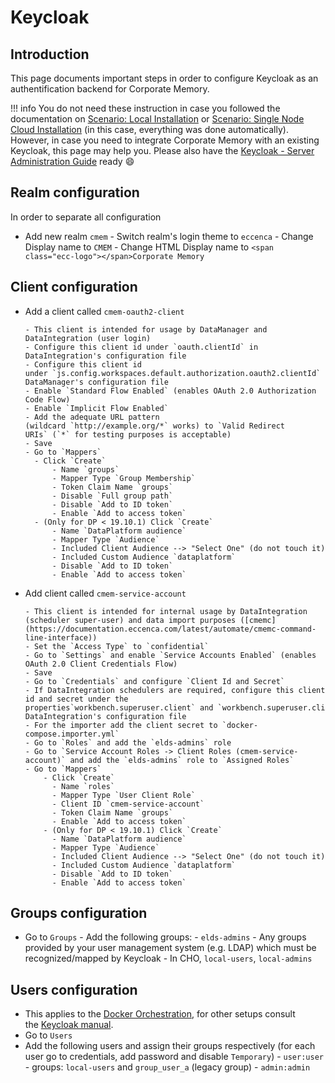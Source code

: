# Keycloak

## Introduction

This page documents important steps in order to configure Keycloak as an authentification backend for Corporate Memory.

!!! info
    You do not need these instruction in case you followed the documentation on [Scenario: Local Installation](./../../installation/scenario-local-installation/index.md) or [Scenario: Single Node Cloud Installation](./../../installation/scenario-single-node-cloud-installation/index.md) (in this case, everything was done automatically). However, in case you need to integrate Corporate Memory with an existing Keycloak, this page may help you. Please also have the [Keycloak - Server Administration Guide](https://www.keycloak.org/docs/latest/server_admin/) ready :smile:

## Realm configuration

In order to separate all configuration

- Add new realm `cmem`
      - Switch realm's login theme to `eccenca`
          - Change Display name to `CMEM`
          - Change HTML Display name to `<span class="ecc-logo"></span>Corporate Memory`

## Client configuration

- Add a client called `cmem-oauth2-client`

      - This client is intended for usage by DataManager and DataIntegration (user login)
      - Configure this client id under `oauth.clientId` in DataIntegration's configuration file
      - Configure this client id under `js.config.workspaces.default.authorization.oauth2.clientId` in DataManager's configuration file
      - Enable `Standard Flow Enabled` (enables OAuth 2.0 Authorization Code Flow)
      - Enable `Implicit Flow Enabled`
      - Add the adequate URL pattern (wildcard `http://example.org/*` works) to `Valid Redirect URIs` (`*` for testing purposes is acceptable)
      - Save
      - Go to `Mappers`
        - Click `Create`
            - Name `groups`
            - Mapper Type `Group Membership`
            - Token Claim Name `groups`
            - Disable `Full group path`
            - Disable `Add to ID token`
            - Enable `Add to access token`
        - (Only for DP < 19.10.1) Click `Create`
            - Name `DataPlatform audience`
            - Mapper Type `Audience`
            - Included Client Audience --> "Select One" (do not touch it)
            - Included Custom Audience `dataplatform`
            - Disable `Add to ID token`
            - Enable `Add to access token`

- Add client called `cmem-service-account`

      - This client is intended for internal usage by DataIntegration (scheduler super-user) and data import purposes ([cmemc](https://documentation.eccenca.com/latest/automate/cmemc-command-line-interface))
      - Set the `Access Type` to `confidential`
      - Go to `Settings` and enable `Service Accounts Enabled` (enables OAuth 2.0 Client Credentials Flow)
      - Save
      - Go to `Credentials` and configure `Client Id and Secret`
      - If DataIntegration schedulers are required, configure this client id and secret under the properties`workbench.superuser.client` and `workbench.superuser.clientSecret` in DataIntegration's configuration file
      - For the importer add the client secret to `docker-compose.importer.yml`
      - Go to `Roles` and add the `elds-admins` role
      - Go to `Service Account Roles -> Client Roles (cmem-service-account)` and add the `elds-admins` role to `Assigned Roles`
      - Go to `Mappers`
          - Click `Create`
            - Name `roles`
            - Mapper Type `User Client Role`
            - Client ID `cmem-service-account`
            - Token Claim Name `groups`
            - Enable `Add to access token`
          - (Only for DP < 19.10.1) Click `Create`
            - Name `DataPlatform audience`
            - Mapper Type `Audience`
            - Included Client Audience --> "Select One" (do not touch it)
            - Included Custom Audience `dataplatform`
            - Disable `Add to ID token`
            - Enable `Add to access token`

## Groups configuration

- Go to `Groups`
      - Add the following groups:
        - `elds-admins`
        - Any groups provided by your user management system (e.g. LDAP) which must be recognized/mapped by Keycloak
              - In CHO, `local-users`, `local-admins`

## Users configuration

- This applies to the [Docker Orchestration](./../docker-orchestration/index.md), for other setups consult the [Keycloak manual](https://www.keycloak.org/docs/latest/server_admin/).
- Go to `Users`
- Add the following users and assign their groups respectively (for each user go to credentials, add password and disable `Temporary`)
      - `user:user`
      - groups: `local-users` and `group_user_a` (legacy group)
      - `admin:admin`
